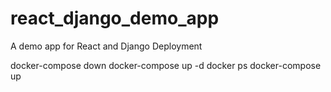 # react_django_demo_app
A demo app for React and Django Deployment

docker-compose down
docker-compose up -d
docker ps
docker-compose up
